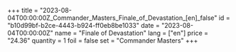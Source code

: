 +++
title = "2023-08-04T00:00:00Z_Commander_Masters_Finale_of_Devastation_[en]_false"
id = "b10d99bf-b2ce-4443-b924-ff0eb8be1033"
date = "2023-08-04T00:00:00Z"
name = "Finale of Devastation"
lang = ["en"]
price = "24.36"
quantity = 1
foil = false
set = "Commander Masters"
+++
